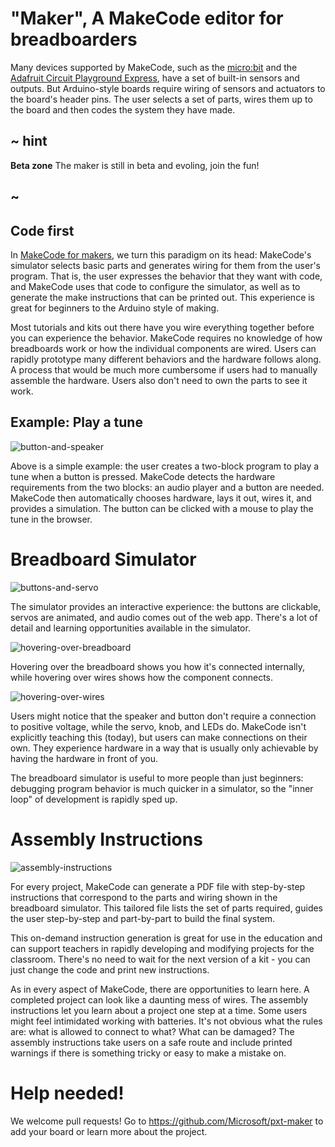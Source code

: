 # "Maker", A MakeCode editor for breadboarders

Many devices supported by MakeCode, 
such as the [micro:bit](https://makecode.microbit.org/) and 
the [Adafruit Circuit Playground Express](https://makecode.adafruit.com/),
have a set of built-in sensors and outputs. But
Arduino-style boards require wiring of sensors and actuators
to the board's header pins. The user selects a set
of parts, wires them up to the board and then codes the system they have made. 

## ~ hint

**Beta zone** The maker is still in beta and evoling, join the fun!

## ~

## Code first

In [MakeCode for makers](https://maker.makecode.com/), we turn this paradigm on its head: MakeCode's simulator
selects basic parts and generates wiring for them from the user's program.
That is, the user expresses the behavior that they want
with code, and MakeCode uses that code to configure the simulator, as well as to
generate the make instructions that can be printed out. 
This experience is great for beginners to the Arduino style of making. 

Most tutorials and kits out there have you wire everything together 
before you can experience the behavior. MakeCode requires no knowledge of how 
breadboards work or how the individual components are wired.
Users can rapidly prototype many different behaviors and the hardware follows along. 
A process that would be much more cumbersome 
if users had to manually assemble the hardware.
Users also don't need to own the parts to see it work.

## Example: Play a tune

![button-and-speaker](/static/blog/maker/maker-2.gif)

Above is a simple example: the user creates a two-block program to play a tune when a button is pressed. 
MakeCode detects the hardware requirements from the two blocks: an audio player and a button are needed. 
MakeCode then automatically chooses hardware, lays it out, wires it, and provides a simulation.
The button can be clicked with a mouse to play the tune in the browser.

# Breadboard Simulator

![buttons-and-servo](/static/blog/maker/maker-servo.gif)

The simulator provides an interactive experience:
the buttons are clickable, servos are animated, and audio comes out of the web app.
There's a lot of detail and learning opportunities available in the simulator.

![hovering-over-breadboard](/static/blog/maker/breadboard-hover.gif)

Hovering over the breadboard shows you how it's connected internally, while
hovering over wires shows how the component connects.

![hovering-over-wires](/static/blog/maker/maker-wire-hover.gif)

Users might notice that the speaker and button don't require a connection to positive voltage, while the servo, knob, and LEDs do. 
MakeCode isn't explicitly teaching this (today), but users can make connections on their own.
They experience hardware in a way that is usually only achievable by having the 
hardware in front of you.

The breadboard simulator is useful to more people than just beginners:
debugging program behavior is much quicker in a simulator, so
the "inner loop" of development is rapidly sped up.

# Assembly Instructions
![assembly-instructions](/static/blog/maker/maker-instructions.gif)

For every project, MakeCode can generate a PDF file with step-by-step instructions that 
correspond to the parts and wiring shown in the breadboard
simulator. 
This tailored file lists the set of parts required, guides
the user step-by-step and part-by-part to build the final system. 

This on-demand instruction generation is great for use in the education
and can support teachers in rapidly developing and modifying projects
for the classroom. There's no need to wait for the next version of a kit -
you can just change the code and print new instructions.

As in every aspect of MakeCode, there are opportunities to learn here.
A completed project can look like a daunting mess of wires.
The assembly instructions let you learn about a project one step at a time.
Some users might feel intimidated working with batteries.
It's not obvious what the rules are: what is allowed to connect to what? What can be damaged?
The assembly instructions take users on a safe route and include printed warnings 
if there is something tricky or easy to make a mistake on.

# Help needed!

We welcome pull requests! Go to https://github.com/Microsoft/pxt-maker to add your board or learn more about the project.
